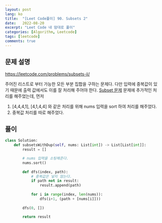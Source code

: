```yaml
---
layout: post
lang: ko
title:  "[Leet Code풀이] 90. Subsets 2"
date:   2022-08-20
excerpt: "Leet Code 내 맘대로 풀이"
categories: [Algorithm, Leetcode]
tags: [leetcode]
comments: true
---
```


## 문제 설명
https://leetcode.com/problems/subsets-ii/

주어진 리스트로 부터 가능한 모든 부분 집합을 구하는 문제다.
다만 입력에 중복값이 있기 때문에 출력 값에서도 이를 잘 처리해 주어야 한다. 
[Subset 문제](../leet78) 문제에 추가적인 처리를 해주었는데,
먼저 
1. [4,4,4,1], [4,1,4,4] 와 같은 처리를 위해 nums 입력을 sort 하여 처리를 해주었다. 
2. 중복값 처리를 따로 해주었다.

## 풀이

```python
class Solution:
    def subsetsWithDup(self, nums: List[int]) -> List[List[int]]:    
        result = []

        # nums 입력을 소팅해준다.
        nums.sort()
        
        def dfs(index, path):
            # 중복값은 넣지 않는다.
            if path not in result: 
                result.append(path)
                
            for i in range(index, len(nums)):
                dfs(i+1, (path + [nums[i]]))
            
        dfs(0, [])
        
        return result
```

